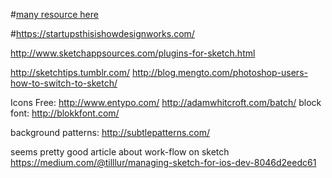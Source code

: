 #[many resource here](https://designcode.io/learn)

#https://startupsthisishowdesignworks.com/

http://www.sketchappsources.com/plugins-for-sketch.html

http://sketchtips.tumblr.com/
http://blog.mengto.com/photoshop-users-how-to-switch-to-sketch/

Icons Free:
  http://www.entypo.com/
  http://adamwhitcroft.com/batch/
  block font: http://blokkfont.com/


background patterns:
  http://subtlepatterns.com/

seems pretty good article about work-flow on sketch
https://medium.com/@tilllur/managing-sketch-for-ios-dev-8046d2eedc61